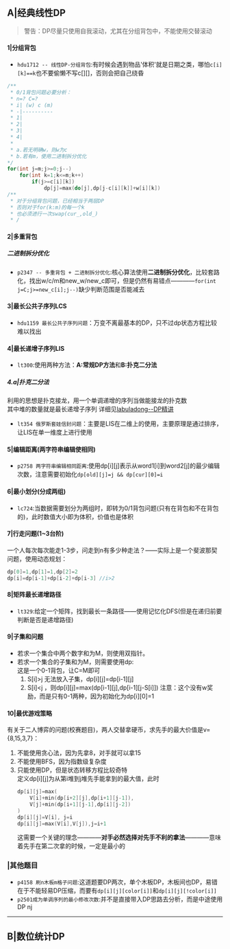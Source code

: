 
## A|经典线性DP


> 警告：DP尽量只使用自我滚动，尤其在分组背包中，不能使用交替滚动

#### 1|分组背包
- `hdu1712 -- 线性DP-分组背包`:有时候会遇到物品'体积'就是日期之类，哪怕`c[i][k]==k`也不要偷懒不写c[][]，否则会把自己绕昏
```cpp
/** 
 * 0/1背包问题必要分析：
 * n=? C=?
 * i| (w) c (m)
 * -|----------
 * 1| 
 * 2| 
 * 3| 
 * 4| 
 * 
 * a.若无明确w，则w为c
 * b.若有m，使用二进制拆分优化
*/
for(int j=m;j>=0;j--)
    for(int k=1;k<=m;k++)
        if(j>=c[i][k])
            dp[j]=max(do[j],dp[j-c[i][k]]+w[i][k])
/**
 * 对于分组背包问题，已经相当于两层DP
 * 否则对于for(k:m)的每一个k
 * 也必须进行一次swap(cur_,old_)
 * /
```

#### 2|多重背包
##### 二进制拆分优化
- `p2347 -- 多重背包 + 二进制拆分优化`:核心算法使用**二进制拆分优化**，比较套路化，找出w/c/m和new_w/new_c即可，但是仍然有易错点————`for(int j=C;j>=new_c[i];j--)`缺少判断范围是否能减去

#### 3|最长公共子序列LCS
- `hdu1159 最长公共子序列问题`：万变不离最基本的DP，只不过dp状态方程比较难以找出

#### 4|最长递增子序列LIS
- `lt300`:使用两种方法：**A:常规DP方法**和**B:扑克二分法**
##### 4.a|扑克二分法
利用的思想是扑克接龙，用一个单调递增的序列当做能接龙的扑克数<br>
其中堆的数量就是最长递增子序列
详细见[labuladong--DP精讲](https://labuladong.github.io/algo/di-er-zhan-a01c6/dong-tai-g-a223e/dong-tai-g-6ea57/)
- `lt354 俄罗斯套娃信封问题`：主要是LIS在二维上的使用，主要原理是通过排序，让LIS在单一维度上进行使用

#### 5|编辑距离(两字符串编辑使相同)
- `p2758 两字符串编辑相同距离`:使用dp[i][j]表示从word1[i]到word2[j]的最少编辑次数，注意需要初始化`dp[old][j]=j && dp[cur][0]=i`

#### 6|最小划分(分成两组)
- `lc724`:当数据需要划分为两组时，即转为0/1背包问题(只有在背包和不在背包的)，此时数值大小即为体积，价值也是体积

#### 7|行走问题(1~3台阶)
一个人每次每次能走1-3步，问走到n有多少种走法？——实际上是一个斐波那契问题，使用动态规划：
```cpp
dp[0]=1,dp[1]=1,dp[2]=2
dp[i]=dp[i-1]+dp[i-2]+dp[i-3] //i>2
```

#### 8|矩阵最长递增路径
- `lt329`:给定一个矩阵，找到最长一条路径——使用记忆化DFS(但是在递归前要判断是否是递增路径)
  
#### 9|子集和问题
- 若求一个集合中两个数字和为M，则使用双指针。
- 若求一个集合的子集和为M，则需要使用dp:<br>
    这是一个0-1背包，让C=M即可
  1. S[i]>j 无法放入子集，dp[i][j]=dp[i-1][j]
  2. S[i]<j ，则dp[i][j]=max(dp[i-1][j],dp[i-1][j-S[i]])
   注意：这个没有w奖励，而是只有0-1两种，因为初始化为dp[i][0]=1

#### 10|最优游戏策略
有关于二人博弈的问题(校赛题目)，两人交替拿硬币，求先手的最大价值是v={8,15,3,7}：
1. 不能使用贪心法，因为先拿8，对手就可以拿15
2. 不能使用BFS，因为指数级复杂度
3. 只能使用DP，但是状态转移方程比较奇特<br>
    定义dp[i][j]为从第i堆到j堆先手能拿到的最大值，此时
    ```cpp
    dp[i][j]=max(
        V[i]+min(dp[i+2][j],dp[i+1][j-1]),
        V[j]+min(dp[i+1][j-1],dp[i][j-2])
    )  
    dp[i][j]=V[i], j=i
    dp[i][j]=max(V[i],V[j]),j=i+1
    ```
    这需要一个关键的理念————**对手必然选择对先手不利的拿法**————意味着先手在第二次拿的时候，一定是最小的


### |其他题目
- `p4158 刷n木板m格子问题`:这道题要DP两次，单个木板DP，木板间也DP，易错在于不能轻易DP压缩，而要有`dp[i][j][color[i]]`和`dp[i][j][!color[i]]`
- `p2501成为单调序列的最小修改次数`:并不是直接带入DP思路去分析，而是中途使用DP nj

------------------------------------------------------------

## B|数位统计DP